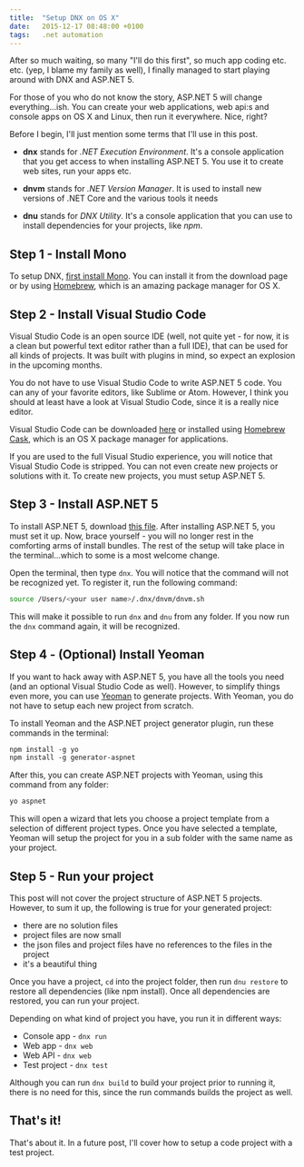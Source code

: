 ```yaml
---
title:  "Setup DNX on OS X"
date:   2015-12-17 08:48:00 +0100
tags:	.net automation
---
```


After so much waiting, so many "I'll do this first", so much app coding etc. etc.
(yep, I blame my family as well), I finally managed to start playing around with
DNX and ASP.NET 5.

For those of you who do not know the story, ASP.NET 5 will change everything...ish.
You can create your web applications, web api:s and console apps on OS X and Linux,
then run it everywhere. Nice, right?

Before I begin, I'll just mention some terms that I'll use in this post.

* **dnx** stands for *.NET Execution Environment*. It's a console application that
you get access to when installing ASP.NET 5. You use it to create web sites, run
your apps etc.

* **dnvm** stands for *.NET Version Manager*. It is used to install new versions of
.NET Core and the various tools it needs

* **dnu** stands for *DNX Utility*. It's a console application that you can use to
install dependencies for your projects, like *npm*.



## Step 1 - Install Mono

To setup DNX, [first install Mono](http://www.mono-project.com/download). You can
install it from the download page or by using [Homebrew](http://brew.sh/), which
is an amazing package manager for OS X.



## Step 2 - Install Visual Studio Code

Visual Studio Code is an open source IDE (well, not quite yet - for now, it is a
clean but powerful text editor rather than a full IDE), that can be used for all
kinds of projects. It was built with plugins in mind, so expect an explosion in
the upcoming months.

You do not have to use Visual Studio Code to write ASP.NET 5 code. You can any of
your favorite editors, like Sublime or Atom. However, I think you should at least
have a look at Visual Studio Code, since it is a really nice editor.

Visual Studio Code can be downloaded [here](https://go.microsoft.com/fwlink/?LinkID=534106)
or installed using [Homebrew Cask](https://caskroom.github.io/), which is an OS X
package manager for applications. 

If you are used to the full Visual Studio experience, you will notice that Visual
Studio Code is stripped. You can not even create new projects or solutions with it.
To create new projects, you must setup ASP.NET 5.



## Step 3 - Install ASP.NET 5

To install ASP.NET 5, download [this file](https://go.microsoft.com/fwlink/?LinkId=703940).
After installing ASP.NET 5, you must set it up. Now, brace yourself - you will no
longer rest in the comforting arms of install bundles. The rest of the setup will
take place in the terminal...which to some is a most welcome change.

Open the terminal, then type `dnx`. You will notice that the command will not be
recognized yet. To register it, run the following command:

```sh
source /Users/<your user name>/.dnx/dnvm/dnvm.sh
```

This will make it possible to run `dnx` and `dnu` from any folder. If you now run
the `dnx` command again, it will be recognized.



## Step 4 - (Optional) Install Yeoman

If you want to hack away with ASP.NET 5, you have all the tools you need (and an
optional Visual Studio Code as well). However, to simplify things even more, you
can use [Yeoman](http://yeoman.io) to generate projects. With Yeoman, you do not
have to setup each new project from scratch.

To install Yeoman and the ASP.NET project generator plugin, run these commands in
the terminal:

```sh
npm install -g yo
npm install -g generator-aspnet
```

After this, you can create ASP.NET projects with Yeoman, using this command from
any folder:

```sh
yo aspnet
```


This will open a wizard that lets you choose a project template from a selection
of different project types. Once you have selected a template, Yeoman will setup
the project for you in a sub folder with the same name as your project.



## Step 5 - Run your project

This post will not cover the project structure of ASP.NET 5 projects. However, to
sum it up, the following is true for your generated project:

* there are no solution files
* project files are now small
* the json files and project files have no references to the files in the project
* it's a beautiful thing

Once you have a project, `cd` into the project folder, then run `dnu restore` to
restore all dependencies (like npm install). Once all dependencies are restored,
you can run your project.

Depending on what kind of project you have, you run it in different ways:

* Console app - `dnx run`
* Web app - `dnx web`
* Web API - `dnx web`
* Test project - `dnx test`

Although you can run `dnx build` to build your project prior to running it, there
is no need for this, since the run commands builds the project as well.



## That's it!

That's about it. In a future post, I'll cover how to setup a code project with a
test project.